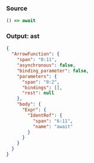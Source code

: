 ### Source
```js parse:expr
() => await
```

### Output: ast
```json
{
  "ArrowFunction": {
    "span": "0:11",
    "asynchronous": false,
    "binding_parameter": false,
    "parameters": {
      "span": "0:2",
      "bindings": [],
      "rest": null
    },
    "body": {
      "Expr": {
        "IdentRef": {
          "span": "6:11",
          "name": "await"
        }
      }
    }
  }
}
```
